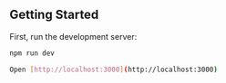 ## Getting Started

First, run the development server:

```bash
npm run dev

Open [http://localhost:3000](http://localhost:3000)
